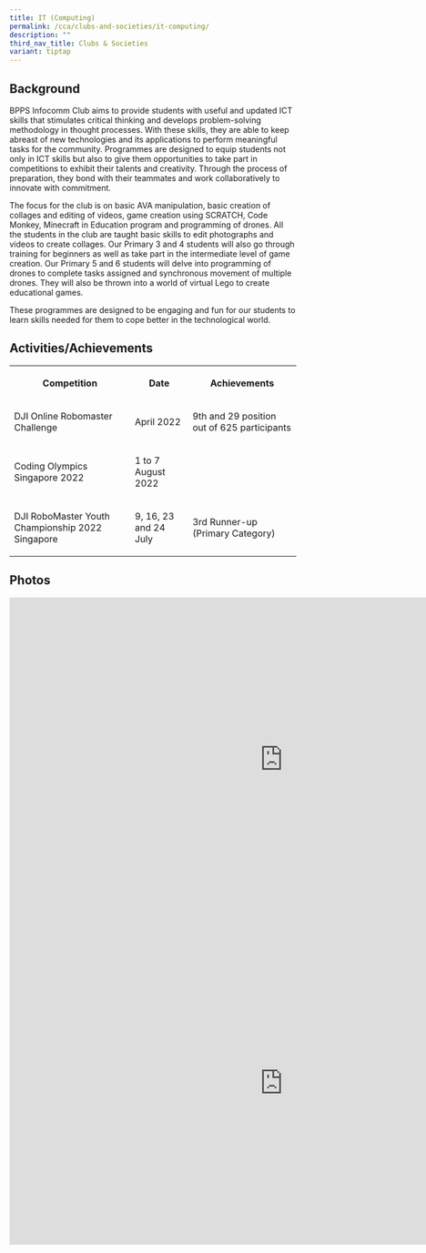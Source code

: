 ```yaml
---
title: IT (Computing)
permalink: /cca/clubs-and-societies/it-computing/
description: ""
third_nav_title: Clubs & Societies
variant: tiptap
---
```

<h2>Background</h2>
<p>BPPS Infocomm Club aims to provide students with useful and updated ICT
skills that stimulates critical thinking and develops problem-solving methodology
in thought processes. With these skills, they are able to keep abreast
of new technologies and its applications to perform meaningful tasks for
the community. Programmes are designed to equip students not only in ICT
skills but also to give them opportunities to take part in competitions
to exhibit their talents and creativity. Through the process of preparation,
they bond with their teammates and work collaboratively to innovate with
commitment.</p>
<p>The focus for the club is on basic AVA manipulation, basic creation of
collages and editing of videos, game creation using SCRATCH, Code Monkey,
Minecraft in Education program and programming of drones. All the students
in the club are taught basic skills to edit photographs and videos to create
collages. Our Primary 3 and 4 students will also go through training for
beginners as well as take part in the intermediate level of game creation.
Our Primary 5 and 6 students will delve into programming of drones to complete
tasks assigned and synchronous movement of multiple drones. They will also
be thrown into a world of virtual Lego to create educational games.</p>
<p>These programmes are designed to be engaging and fun for our students
to learn skills needed for them to cope better in the technological world.</p>
<h2>Activities/Achievements</h2>
<table>
<tbody>
<tr>
<th rowspan="1" colspan="1">
<p>Competition</p>
</th>
<th rowspan="1" colspan="1">
<p>Date</p>
</th>
<th rowspan="1" colspan="1">
<p>Achievements</p>
</th>
</tr>
<tr>
<td rowspan="1" colspan="1">
<p>DJI Online Robomaster Challenge</p>
</td>
<td rowspan="1" colspan="1">
<p>April 2022</p>
</td>
<td rowspan="1" colspan="1">
<p>9th and 29 position out of 625 participants</p>
</td>
</tr>
<tr>
<td rowspan="1" colspan="1">
<p>Coding Olympics Singapore 2022</p>
</td>
<td rowspan="1" colspan="1">
<p>1 to 7 August 2022</p>
</td>
<td rowspan="1" colspan="1">
<p></p>
</td>
</tr>
<tr>
<td rowspan="1" colspan="1">
<p>DJI RoboMaster Youth Championship 2022 Singapore</p>
</td>
<td rowspan="1" colspan="1">
<p>9, 16, 23 and 24 July</p>
</td>
<td rowspan="1" colspan="1">
<p>3rd Runner-up (Primary Category)</p>
</td>
</tr>
</tbody>
</table>
<h2>Photos</h2>
<div class="iframe-wrapper">
<iframe height="569" width="960" allowfullscreen="true" frameborder="0" src="https://docs.google.com/presentation/d/e/2PACX-1vS8XvK-rkMSut4-I_TZ5Ii9bnEC6Qn1yPhfQQc-A3VMCiVpANM3WEm6yJ-5C7LGRwYbJH9KwTvfO7ms/embed?start=false&amp;loop=false&amp;delayms=3000"></iframe>
</div>
<div class="iframe-wrapper">
<iframe height="569" width="960" allowfullscreen="true" frameborder="0" src="https://docs.google.com/presentation/d/e/2PACX-1vRHKTiT7OEPenckv8puXDIG6w_FLoHEWCsrnLUza7YHw4eztAvdNDqhB_PCsMeWNcPGWJ0CuA8m6c7z/embed?start=false&amp;loop=false&amp;delayms=3000"></iframe>
</div>
<p></p>